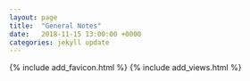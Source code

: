 ```yaml
---
layout: page
title:  "General Notes"
date:   2018-11-15 13:00:00 +0000
categories: jekyll update
---
```

{% include add_favicon.html %}
{% include add_views.html %}


